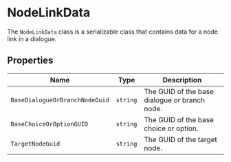 # NodeLinkData

The `NodeLinkData` class is a serializable class that contains data for a node link in a dialogue.

## Properties

| Name | Type | Description |
| --- | --- | --- |
| `BaseDialogueOrBranchNodeGuid` | `string` | The GUID of the base dialogue or branch node. |
| `BaseChoiceOrOptionGUID` | `string` | The GUID of the base choice or option. |
| `TargetNodeGuid` | `string` | The GUID of the target node. |
